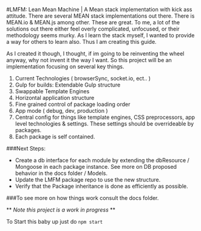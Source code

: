 #LMFM: Lean Mean 	 Machine | A Mean stack implementation with kick ass attitude.
There are several MEAN stack implementations out there. There is MEAN.io & MEAN.js among other.
These are great. To me, a lot of the solutions out there either feel overly complicated, unfocused, 
or their methodology seems murky. As I learn the stack myself, I wanted to provide a way for others to learn also. Thus I am creating this guide. 

As I created it though, I thought, if im going to be reinventing the wheel anyway, why not invent it the way I want.
So this project will be an implementation focusing on several key things.  

1. Current Technologies ( browserSync, socket.io, ect.. )
2. Gulp for builds: Extendable Gulp structure
3. Swappable Template Engines
4. Horizontal application structure
5. Fine grained control of package loading order
6. App mode ( debug, dev, production )
7. Central config for things like template engines, CSS preprocessors, app level technologies & 
   settings. These settings should be overrideable by packages.
8. Each package is self contained.

###Next Steps:
- Create a db interface for each module by extending the dbResource / Mongoose in each package 
  instance. See more on DB proposed behavior in the docs folder / Models.
- Update the LMFM package repo to use the new structure.
- Verify that the Package inheritance is done as efficiently as possible.

###To see more on how things work consult the docs folder.

** *Note this project is a work in progress* **


To Start this baby up just do ```npm start```